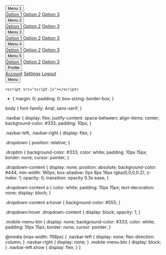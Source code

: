 
<!DOCTYPE html>
<html lang="en">
<head>
    <meta charset="UTF-8">
    <meta name="viewport" content="width=device-width, initial-scale=1.0">
    <title>Responsive Navbar</title>
    <link rel="stylesheet" href="styles.css">
</head>
<body>
    <nav class="navbar">
        <div class="navbar-left">
            <div class="dropdown">
                <button class="dropbtn">Menu 1</button>
                <div class="dropdown-content">
                    <a href="#">Option 1</a>
                    <a href="#">Option 2</a>
                    <a href="#">Option 3</a>
                </div>
            </div>
            <div class="dropdown">
                <button class="dropbtn">Menu 2</button>
                <div class="dropdown-content">
                    <a href="#">Option 1</a>
                    <a href="#">Option 2</a>
                    <a href="#">Option 3</a>
                </div>
            </div>
            <div class="dropdown">
                <button class="dropbtn">Menu 3</button>
                <div class="dropdown-content">
                    <a href="#">Option 1</a>
                    <a href="#">Option 2</a>
                    <a href="#">Option 3</a>
                </div>
            </div>
            <div class="dropdown">
                <button class="dropbtn">Menu 4</button>
                <div class="dropdown-content">
                    <a href="#">Option 1</a>
                    <a href="#">Option 2</a>
                    <a href="#">Option 3</a>
                </div>
            </div>
            <div class="dropdown">
                <button class="dropbtn">Menu 5</button>
                <div class="dropdown-content">
                    <a href="#">Option 1</a>
                    <a href="#">Option 2</a>
                    <a href="#">Option 3</a>
                </div>
            </div>
        </div>
        <div class="navbar-right">
            <div class="dropdown">
                <button class="dropbtn">Profile</button>
                <div class="dropdown-content">
                    <a href="#">Account</a>
                    <a href="#">Settings</a>
                    <a href="#">Logout</a>
                </div>
            </div>
        </div>
        <button class="mobile-menu-btn" onclick="toggleMobileMenu()">Menu</button>
    </nav>

    <script src="script.js"></script>
</body>
</html>

* {
    margin: 0;
    padding: 0;
    box-sizing: border-box;
}

body {
    font-family: Arial, sans-serif;
}

.navbar {
    display: flex;
    justify-content: space-between;
    align-items: center;
    background-color: #333;
    padding: 10px;
}

.navbar-left,
.navbar-right {
    display: flex;
}

.dropdown {
    position: relative;
}

.dropbtn {
    background-color: #333;
    color: white;
    padding: 10px 15px;
    border: none;
    cursor: pointer;
}

.dropdown-content {
    display: none;
    position: absolute;
    background-color: #444;
    min-width: 160px;
    box-shadow: 0px 8px 16px rgba(0,0,0,0.2);
    z-index: 1;
    opacity: 0;
    transition: opacity 0.3s ease;
}

.dropdown-content a {
    color: white;
    padding: 10px 15px;
    text-decoration: none;
    display: block;
}

.dropdown-content a:hover {
    background-color: #555;
}

.dropdown:hover .dropdown-content {
    display: block;
    opacity: 1;
}

.mobile-menu-btn {
    display: none;
    background-color: #333;
    color: white;
    padding: 10px 15px;
    border: none;
    cursor: pointer;
}

@media (max-width: 768px) {
    .navbar-left {
        display: none;
        flex-direction: column;
    }
    .navbar-right {
        display: none;
    }
    .mobile-menu-btn {
        display: block;
    }
    .navbar-left.show {
        display: flex;
    }
}
